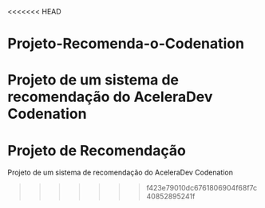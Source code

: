 <<<<<<< HEAD
# Projeto-Recomenda-o-Codenation
Projeto de um sistema de recomendação do AceleraDev Codenation
=======
# Projeto de Recomendação 
Projeto de um sistema de recomendação do AceleraDev Codenation
>>>>>>> f423e79010dc6761806904f68f7c40852895241f
